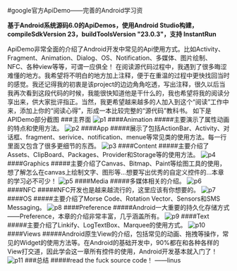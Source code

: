#google官方ApiDemo——完善的Android学习资

**基于Android系统源码6.0的ApiDemos，使用Android Studio构建，compileSdkVersion 23，buildToolsVersion "23.0.3"，支持 InstantRun**


ApiDemo非常全面的介绍了Android开发中常见的Api使用方式。比如Activity、Fragment、Animation、Dialog、OS、Notification、多媒体、图片绘制、NFC、各种view等等，可谓一应俱全！
在阅读源代码过程中，我遇到了很多晦涩难懂的地方。我希望将不明白的地方加上注释，便于在重温的过程中更快找回当时的感觉。我还记得我的初衷是该project的边边角角吃透，写出注释，很久以后当我再次看到这段代码的时候，我能很快知道他是干什么的，我也希望将我的阅读分享出来，供大家批评指正。当然，我更希望越来越多的人加入到这个“阅读”工作中来，添加上你的“阅读心得”，形成一本比较完整的“源代码”教科书。
如下是APIDemo部分截图
###主界面
![p1](https://github.com/THEONE10211024/ApiDemos/blob/master/pic/Screenshot_2015-06-09-22-29-07.jpeg)
####Animation
#####主要演示了属性动画的特点和使用方法。
![p2](https://github.com/THEONE10211024/ApiDemos/blob/master/pic/Screenshot_2015-06-09-22-29-21.jpeg)
####App
#####展示了包括ActionBar、Activity、对话框、fragment、serivice、notification、menue等常见类的使用方法。每一行里面又包含了很多更细节的东西。
![p3](https://github.com/THEONE10211024/ApiDemos/blob/master/pic/Screenshot_2015-06-09-22-29-36.jpeg)
####Content
#####主要介绍了Assets、ClipBoard、Packages、Provider和Storage等的使用方法。
![p4](https://github.com/THEONE10211024/ApiDemos/blob/master/pic/Screenshot_2015-06-09-22-29-51.jpeg)
####Graphics
#####主要介绍了Canvas、Bitmap、Paint等绘图工具的使用，想了解怎么在canvas上绘制文字、图形等…想要写出优秀的自定义控件的…本章的学习必不可少！
![p5](https://github.com/THEONE10211024/ApiDemos/blob/master/pic/Screenshot_2015-06-09-22-30-02.jpeg)
####Media
#####多媒体相关的介绍。
![p6](https://github.com/THEONE10211024/ApiDemos/blob/master/pic/Screenshot_2015-06-09-22-30-14.jpeg)
####NFC
#####NFC开发也是越来越流行的，这里应该有你想要的。
![p7](https://github.com/THEONE10211024/ApiDemos/blob/master/pic/Screenshot_2015-06-09-22-30-26.jpeg)
####OS
#####主要介绍了Morse Code、Rotation Vector、Sensors和SMS Messaging。
![p8](https://github.com/THEONE10211024/ApiDemos/blob/master/pic/Screenshot_2015-06-09-22-30-58.jpeg)
####Preference
#####Android一大重要的持久化存储方式——Preference，本章的介绍非常丰富，几乎涵盖所有。
![p9](https://github.com/THEONE10211024/ApiDemos/blob/master/pic/Screenshot_2015-06-09-22-31-12.jpeg)
####Text
#####主要介绍了Linkify、LogTextBox、Marquee的使用方式。
![p10](https://github.com/THEONE10211024/ApiDemos/blob/master/pic/Screenshot_2015-06-09-22-31-29.jpeg)
####Views
#####Android原生View的介绍，包括常见的动画、拖拽等操作，常见的Widget的使用方法等。在Android的基础开发中，90%都在和各种各样的View打交道，因此学会这一章所有控件的使用，Android开发基本就入门了！
![p11](https://github.com/THEONE10211024/ApiDemos/blob/master/pic/Screenshot_2015-06-09-22-31-54.jpeg)
###总结
#####read the fuck source code！
                      ——linus
